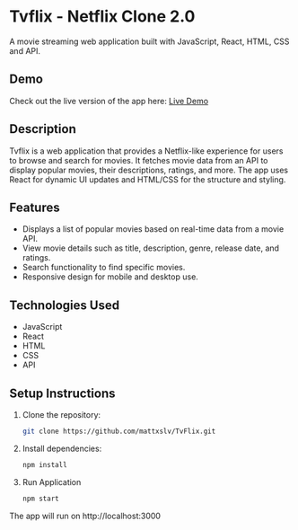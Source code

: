 # Tvflix - Netflix Clone 2.0
A movie streaming web application built with JavaScript, React, HTML, CSS and API.

## Demo
Check out the live version of the app here: [Live Demo](https://tvflix-silva.netlify.app/)


## Description
Tvflix is a web application that provides a Netflix-like experience for users to browse and search for movies. It fetches movie data from an API to display popular movies, their descriptions, ratings, and more. The app uses React for dynamic UI updates and HTML/CSS for the structure and styling.

## Features
- Displays a list of popular movies based on real-time data from a movie API.
- View movie details such as title, description, genre, release date, and ratings.
- Search functionality to find specific movies.
- Responsive design for mobile and desktop use.

## Technologies Used
- JavaScript
- React
- HTML
- CSS
- API

## Setup Instructions
1. Clone the repository:
   ```bash
   git clone https://github.com/mattxslv/TvFlix.git
   
2. Install dependencies:
   ```bash
   npm install
3. Run Application
     ```bash
    npm start
The app will run on http://localhost:3000

   
